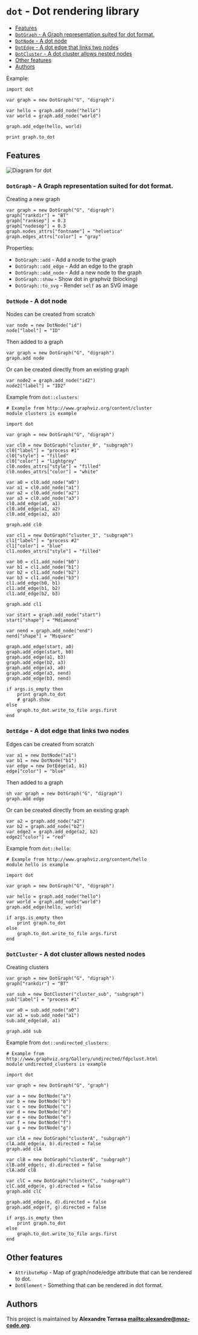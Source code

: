 # `dot` - Dot rendering library

* [Features](#Features)
* [`DotGraph` - A Graph representation suited for dot format.](#`DotGraph`---A-Graph-representation-suited-for-dot-format.)
* [`DotNode` - A dot node](#`DotNode`---A-dot-node)
* [`DotEdge` - A dot edge that links two nodes](#`DotEdge`---A-dot-edge-that-links-two-nodes)
* [`DotCluster` - A dot cluster allows nested nodes](#`DotCluster`---A-dot-cluster-allows-nested-nodes)
* [Other features](#Other-features)
* [Authors](#Authors)

Example:

~~~
import dot

var graph = new DotGraph("G", "digraph")

var hello = graph.add_node("hello")
var world = graph.add_node("world")

graph.add_edge(hello, world)

print graph.to_dot
~~~

## Features

![Diagram for `dot`](uml-dot.svg)

### `DotGraph` - A Graph representation suited for dot format.

Creating a new graph

~~~
var graph = new DotGraph("G", "digraph")
graph["rankdir"] = "BT"
graph["ranksep"] = 0.3
graph["nodesep"] = 0.3
graph.nodes_attrs["fontname"] = "helvetica"
graph.edges_attrs["color"] = "gray"
~~~

Properties:

* `DotGraph::add` - Add a node to the graph
* `DotGraph::add_edge` - Add an edge to the graph
* `DotGraph::add_node` - Add a new node to the graph
* `DotGraph::show` - Show dot in graphviz (blocking)
* `DotGraph::to_svg` - Render `self` as an SVG image

### `DotNode` - A dot node

Nodes can be created from scratch

~~~
var node = new DotNode("id")
node["label"] = "ID"
~~~

Then added to a graph

~~~
var graph = new DotGraph("G", "digraph")
graph.add node
~~~

Or can be created directly from an existing graph

~~~
var node2 = graph.add_node("id2")
node2["label"] = "ID2"
~~~

Example from `dot::clusters`:

~~~
# Example from http://www.graphviz.org/content/cluster
module clusters is example

import dot

var graph = new DotGraph("G", "digraph")

var cl0 = new DotGraph("cluster_0", "subgraph")
cl0["label"] = "process #1"
cl0["style"] = "filled"
cl0["color"] = "lightgrey"
cl0.nodes_attrs["style"] = "filled"
cl0.nodes_attrs["color"] = "white"

var a0 = cl0.add_node("a0")
var a1 = cl0.add_node("a1")
var a2 = cl0.add_node("a2")
var a3 = cl0.add_node("a3")
cl0.add_edge(a0, a1)
cl0.add_edge(a1, a2)
cl0.add_edge(a2, a3)

graph.add cl0

var cl1 = new DotGraph("cluster_1", "subgraph")
cl1["label"] = "process #2"
cl1["color"] = "blue"
cl1.nodes_attrs["style"] = "filled"

var b0 = cl1.add_node("b0")
var b1 = cl1.add_node("b1")
var b2 = cl1.add_node("b2")
var b3 = cl1.add_node("b3")
cl1.add_edge(b0, b1)
cl1.add_edge(b1, b2)
cl1.add_edge(b2, b3)

graph.add cl1

var start = graph.add_node("start")
start["shape"] = "Mdiamond"

var nend = graph.add_node("end")
nend["shape"] = "Msquare"

graph.add_edge(start, a0)
graph.add_edge(start, b0)
graph.add_edge(a1, b3)
graph.add_edge(b2, a3)
graph.add_edge(a3, a0)
graph.add_edge(a3, nend)
graph.add_edge(b3, nend)

if args.is_empty then
	print graph.to_dot
	# graph.show
else
	graph.to_dot.write_to_file args.first
end
~~~

### `DotEdge` - A dot edge that links two nodes

Edges can be created from scratch

~~~
var a1 = new DotNode("a1")
var b1 = new DotNode("b1")
var edge = new DotEdge(a1, b1)
edge["color"] = "blue"
~~~

Then added to a graph

~~~
sh var graph = new DotGraph("G", "digraph")
graph.add edge
~~~

Or can be created directly from an existing graph

~~~
var a2 = graph.add_node("a2")
var b2 = graph.add_node("b2")
var edge2 = graph.add_edge(a2, b2)
edge2["color"] = "red"
~~~

Example from `dot::hello`:

~~~
# Example from http://www.graphviz.org/content/hello
module hello is example

import dot

var graph = new DotGraph("G", "digraph")

var hello = graph.add_node("hello")
var world = graph.add_node("world")
graph.add_edge(hello, world)

if args.is_empty then
	print graph.to_dot
else
	graph.to_dot.write_to_file args.first
end
~~~

### `DotCluster` - A dot cluster allows nested nodes

Creating clusters

~~~
var graph = new DotGraph("G", "digraph")
graph["rankdir"] = "BT"

var sub = new DotCluster("cluster_sub", "subgraph")
sub["label"] = "process #1"

var a0 = sub.add_node("a0")
var a1 = sub.add_node("a1")
sub.add_edge(a0, a1)

graph.add sub
~~~

Example from `dot::undirected_clusters`:

~~~
# Example from http://www.graphviz.org/Gallery/undirected/fdpclust.html
module undirected_clusters is example

import dot

var graph = new DotGraph("G", "graph")

var a = new DotNode("a")
var b = new DotNode("b")
var c = new DotNode("c")
var d = new DotNode("d")
var e = new DotNode("e")
var f = new DotNode("f")
var g = new DotNode("g")

var clA = new DotGraph("clusterA", "subgraph")
clA.add_edge(a, b).directed = false
graph.add clA

var clB = new DotGraph("clusterB", "subgraph")
clB.add_edge(c, d).directed = false
clA.add clB

var clC = new DotGraph("clusterC", "subgraph")
clC.add_edge(e, g).directed = false
graph.add clC

graph.add_edge(e, d).directed = false
graph.add_edge(f, g).directed = false

if args.is_empty then
	print graph.to_dot
else
	graph.to_dot.write_to_file args.first
end
~~~

## Other features

* `AttributeMap` - Map of graph/node/edge attribute that can be rendered to dot.
* `DotElement` - Something that can be rendered in dot format.

## Authors

This project is maintained by **Alexandre Terrasa <mailto:alexandre@moz-code.org>**.
